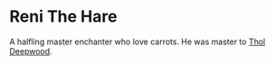 # Reni The Hare

A halfling master enchanter who love carrots. He was master to [Thol Deepwood](../Owners/TholDeepwood.md).